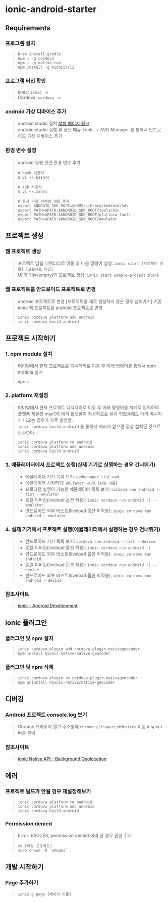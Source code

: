 # ionic-android-starter
## Requirements
### 프로그램 설치
> ```shell
> brew install gradle
> npm i -g cordova
> npm i -g native-run
> npm install -g @ionic/cli
> ```

### 프로그램 버전 확인
> ionic: `ionic -v`  
> Cordova: `cordova -v`

### android 가상 디바이스 추가
> android studio 설치 [설치 페이지 링크](https://developer.android.com/studio)   
> android studio 실행 후 상단 메뉴 Tools -> AVD Manager 를 통해서 안드로이드 가상 디바이스 추가

### 환경 변수 설정
> android 실행 관련 환경 변수 추가
> ```shell
> # bash 사용자
> $ vi ~/.bashrc
> 
> # zsh 사용자
> $ vi ~/.zshrc
> 
> # 문서 가장 아래에 내용 추가
> export ANDROID_SDK_ROOT=$HOME/Library/Android/sdk
> export PATH=$PATH:$ANDROID_SDK_ROOT/tools/bin
> export PATH=$PATH:$ANDROID_SDK_ROOT/platform-tools
> export PATH=$PATH:$ANDROID_SDK_ROOT/emulator
> ```

## 프로젝트 생성
### 웹 프로젝트 생성
> 프로젝트 담을 디렉터리로 이동 후 다음 명령어 실행: `ionic start [프로젝트 이름] [프로젝트 타입]`  
> UI 가 기본(empty)인 프로젝트 생성: `ionic start sample-project blank`

### 웹 프로젝트를 안드로이드 프로젝트로 변경
> android 프로젝트로 변경 [프로젝트를 새로 생성하지 않은 경우 넘어가기]
> 기존 ionic 웹 프로젝트를 android 프로젝트로 변경
> ```shell
> ionic cordova platform add android
> ionic cordova build android
> ```

## 프로젝트 시작하기
### 1. npm module 설치
> 터미널에서 현재 프로젝트로 디렉터리로 이동 후 아래 명령어를 통해서 npm module 설치
> ```shell
> npm i
> ```

### 2. platform 재설정
> 터미널에서 현재 프로젝트 디렉터리로 이동 후 아래 명령어를 차례로 입력하여 플랫폼 재설정
> macOS 에서 플랫폼이 정상적으로 설치 되었음에도 에러 메시지가 나오는 경우가 자주 발생함.   
> `ionic cordova build android` 를 통해서 에러가 없으면 정상 설치된 것으로 간주한다.
> ```shell
> ionic cordova platform rm android
> ionic cordova platform add android
> ionic cordova build android
> ```

### 3. 에뮬레이터에서 프로젝트 실행(실제 기기로 실행하는 경우 건너뛰기)
> * 에뮬레이터 기기 목록 보기: `avdmanager list avd`  
> * 에뮬레이터 시작하기: `emulator -avd [AVD 이름]`
> * 프로그램 실행이 가능한 에뮬레이터 목록 보기: `cordova run android --list --emulator`
> * 로컬 디버깅(liveload 옵션 적용): `ionic cordova run android -l --emulator`
> * 안드로이드 외부 테스트(liveload 옵션 미적용): `ionic cordova run android --emulator`

### 4. 실제 기기에서 프로젝트 실행(에뮬레이터에서 실행하는 경우 건너뛰기)
> * 안드로이드 기기 목록 보기: `cordova run android --list --device`
> * 로컬 디버깅(liveload 옵션 적용): `ionic cordova run android -l`
> * 안드로이드 외부 테스트(liveload 옵션 미적용): `ionic cordova run android`
> * 로컬 디버깅(liveload 옵션 적용): `ionic cordova run android -l --device`
> * 안드로이드 외부 테스트(liveload 옵션 미적용): `ionic cordova run android --device`

### 참조사이트
> [ionic - Android Development](https://ionicframework.com/docs/developing/android)

## ionic 플러그인
### 플러그인 및 npm 설치
> ```shell
> ionic cordova plugin add cordova-plugin-nativegeocoder
> npm install @ionic-native/native-geocoder
> ```

### 플러그인 및 npm 삭제
> ```shell
> ionic cordova plugin rm cordova-plugin-nativegeocoder
> npm uninstall @ionic-native/native-geocoder
> ```

## 디버깅
### Android 프로젝트 console.log 보기
> Chrome 브라우저 열고 주소창에 `chrome://inspect/#devices` 이동
> inspect 버튼 클릭  

### 참조사이트
> [ionic Native API - Background Geolocation](https://ionicframework.com/docs/native/background-geolocation)

## 에러
### 프로젝트 빌드가 안될 경우 재설정해보기
> ```shell
> ionic cordova platform rm android
> ionic cordova platform add android
> ionic cordova build android
> ```

### Permission denied
> Error: EACCES, permission denied 에러 난 경우 권한 주기
> ```shell
> cd [해당 프로젝트]
> sudo chown -R `whoami` .
> ```

## 개발 시작하기
### Page 추가하기
> ```shell
> ionic g page [페이지 이름]
> ```
